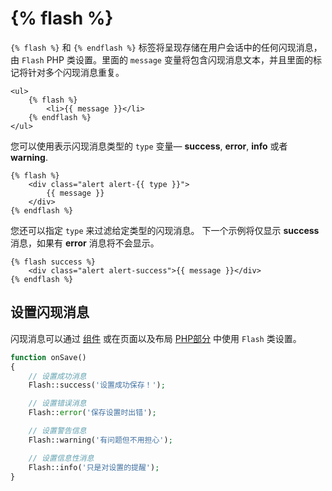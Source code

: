 # {% flash %}

`{% flash %}` 和 `{% endflash %}` 标签将呈现存储在用户会话中的任何闪现消息，由 `Flash` PHP 类设置。里面的 `message` 变量将包含闪现消息文本，并且里面的标记将针对多个闪现消息重复。

```twig
<ul>
    {% flash %}
        <li>{{ message }}</li>
    {% endflash %}
</ul>
```

您可以使用表示闪现消息类型的 `type` 变量— **success**, **error**, **info** 或者 **warning**.

```twig
{% flash %}
    <div class="alert alert-{{ type }}">
        {{ message }}
    </div>
{% endflash %}
```

您还可以指定 `type` 来过滤给定类型的闪现消息。 下一个示例将仅显示 **success** 消息，如果有 **error** 消息将不会显示。

```twig
{% flash success %}
    <div class="alert alert-success">{{ message }}</div>
{% endflash %}
```

## 设置闪现消息

闪现消息可以通过 [组件](../cms/components.md) 或在页面以及布局 [PHP部分](../cms/themes.md#oc-php-section) 中使用 `Flash` 类设置。

```php
function onSave()
{
    // 设置成功消息
    Flash::success('设置成功保存！');

    // 设置错误消息
    Flash::error('保存设置时出错');

    // 设置警告信息
    Flash::warning('有问题但不用担心');

    // 设置信息性消息
    Flash::info('只是对设置的提醒');
}
```
